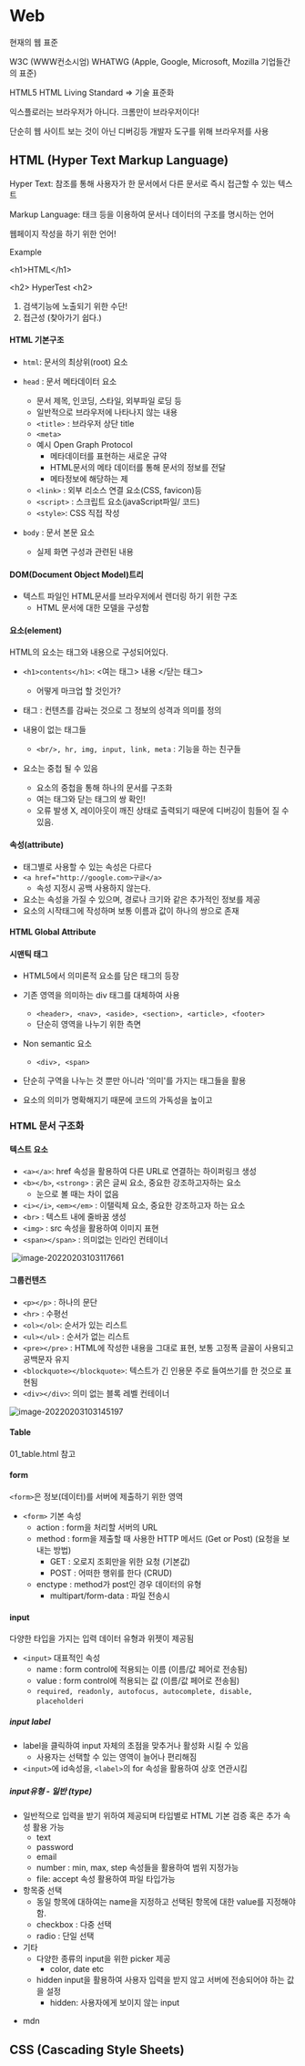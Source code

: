 # Web

현재의 웹 표준

W3C (WWW컨소시엄)		WHATWG (Apple, Google, Microsoft, Mozilla 기업들간의 표준)

HTML5								HTML Living Standard => 기술 표준화 

익스플로러는 브라우저가 아니다. 크롬만이 브라우저이다!



단순히 웹 사이트 보는 것이 아닌 디버깅등 개발자 도구를 위해 브라우저를 사용

## HTML (Hyper Text Markup Language)

Hyper Text: 참조를 통해 사용자가 한 문서에서 다른 문서로 즉시 접근할 수 있는 텍스트 

Markup Language: 태크 등을 이용하여 문서나 데이터의 구조를 명시하는 언어

웹페이지 작성을 하기 위한 언어! 

Example

\<h1>HTML\</h1>

<h2\> HyperTest <h2\>

1. 검색기능에 노출되기 위한 수단!
2. 접근성 (찾아가기 쉽다.)

#### HTML 기본구조

* `html`: 문서의 최상위(root) 요소

* `head` : 문서 메타데이터 요소
  * 문서 제목, 인코딩, 스타일, 외부파일 로딩 등
  * 일반적으로 브라우저에 나타나지 않는 내용
  * `<title>` : 브라우저 상단 title
  * `<meta>`
  * 예시 Open Graph Protocol
    * 메타데이터를 표현하는 새로운 규약
    * HTML문서의 메타 데이터를 통해 문서의 정보를 전달
    * 메타정보에 해당하는 제
  * `<link>` : 외부 리소스 연결 요소(CSS, favicon)등
  * `<script>` : 스크립트 요소(javaScript파일/ 코드)
  * `<style>`: CSS 직접 작성
* `body` : 문서 본문 요소
  * 실제 화면 구성과 관련된 내용

#### DOM(Document Object Model)트리

* 텍스트 파일인 HTML문서를 브라우저에서 렌더링 하기 위한 구조
  * HTML 문서에 대한 모델을 구성함



#### 요소(element)

HTML의 요소는 태그와 내용으로 구성되어있다.

* `<h1>contents</h1>`:  <여는 태그> 내용 </닫는 태그> 
  * 어떻게 마크업 할 것인가?

* 태그 : 컨텐츠를 감싸는 것으로 그 정보의 성격과 의미를 정의
* 내용이 없는 태그들
  * `<br/>, hr, img, input, link, meta` : 기능을 하는 친구들 
* 요소는 중첩 될 수 있음
  * 요소의 중첩을 통해 하나의 문서를 구조화
  * 여는 태그와 닫는 태그의 쌍 확인!
  * 오류 발생 X, 레이아웃이 깨진 상태로 출력되기 때문에 디버깅이 힘들어 질 수 있음.

#### 속성(attribute)

* 태그별로 사용할 수 있는 속성은 다르다
* `<a href="http://google.com>구글</a>`
  * 속성 지정시 공백 사용하지 않는다.
* 요소는 속성을 가질 수 있으며, 경로나 크기와 같은 추가적인 정보를 제공
* 요소의 시작태그에 작성하며 보통 이름과 값이 하나의 쌍으로 존재

#### HTML Global Attribute



#### 시맨틱 태그

* HTML5에서 의미론적 요소를 담은 태그의 등장

* 기존 영역을 의미하는 div 태그를 대체하여 사용

  * `<header>, <nav>, <aside>, <section>, <article>, <footer> `
  * 단순히 영역을 나누기 위한 측면

* Non semantic 요소

  * `<div>, <span>`

* 단순히 구역을 나누는 것 뿐만 아니라 '의미'를 가지는 태그들을 활용

* 요소의 의미가 명확해지기 때문에 코드의 가독성을 높이고 

  

### HTML 문서 구조화

#### 텍스트 요소

* `<a></a>`: href 속성을 활용하여 다른 URL로 연결하는 하이퍼링크 생성
* `<b></b>`, `<strong>` : 굵은 글씨 요소, 중요한 강조하고자하는 요소
  * 눈으로 볼 때는 차이 없음
* `<i></i>`, `<em></em>` : 이탤릭체 요소, 중요한 강조하고자 하는 요소
* `<br>` : 텍스트 내에 줄바꿈 생성
* `<img>` : src 속성을 활용하여 이미지 표현
* `<span></span>` : 의미없는 인라인 컨테이너

​	![image-20220203103117661](Web.assets/image-20220203103117661.png)



#### 그룹컨텐츠

* `<p></p>` : 하나의 문단
* `<hr>` : 수평선
* `<ol></ol>`: 순서가 있는 리스트
* `<ul></ul>` : 순서가 없는 리스트
* `<pre></pre>` : HTML에 작성한 내용을 그대로 표현, 보통 고정폭 글꼴이 사용되고 공백문자 유지
* `<blockquote></blockquote>`: 텍스트가 긴 인용문 주로 들여쓰기를 한 것으로 표현됨
* `<div></div>`: 의미 없는 블록 레벨 컨테이너

![image-20220203103145197](Web.assets/image-20220203103145197.png)



#### Table

01_table.html 참고



#### form

`<form>`은 정보(데이터)를 서버에 제출하기 위한 영역

* `<form>` 기본 속성
  * action  : form을 처리할 서버의 URL
  * method : form을 제출할 때 사용한 HTTP 메서드 (Get or Post) (요청을 보내는 방법)
    * GET : 오로지 조회만을 위한 요청 (기본값)
    * POST : 어떠한 행위를 한다 (CRUD)
  * enctype : method가 post인 경우 데이터의 유형
    * multipart/form-data : 파일 전송시



#### input

다양한 타입을 가지는 입력 데이터 유형과 위젯이 제공됨

* `<input>` 대표적인 속성
  * name : form control에 적용되는 이름 (이름/값 페어로 전송됨)
  * value : form control에 적용되는 값 (이름/값 페어로 전송됨)
  * `required, readonly, autofocus, autocomplete, disable, placeholder`i

##### input label

* label을 클릭하여 input 자체의 초점을 맞추거나 활성화 시킬 수 있음
  * 사용자는 선택할 수 있는 영역이 늘어나 편리해짐
* `<input>`에 id속성을, `<label>`의 for 속성을 활용하여 상호 연관시킴



##### input유형 - 일반 (type)

* 일반적으로 입력을 받기 위하여 제공되며 타입별로 HTML 기본 검증 혹은 추가 속성 활용 가능
  * text
  * password
  * email
  * number : min, max, step 속성들을 활용하여 범위 지정가능
  * file: accept 속성 활용하여 파일 타입가능
* 항목중 선택
  * 동일 항목에 대하여는 name을 지정하고 선택된 항목에 대한 value를 지정해야함.
  * checkbox : 다중 선택
  * radio : 단일 선택
* 기타
  * 다양한 종류의 input을 위한 picker 제공
    * color, date etc
  * hidden input을 활용하여 사용자 입력을 받지 않고 서버에 전송되어야 하는 값을 설정
    * hidden: 사용자에게 보이지 않는 input

+ mdn



## CSS (Cascading Style Sheets)

